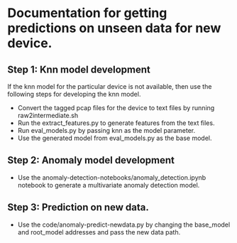# Documentation for getting predictions on unseen data for new device. 

## Step 1: Knn model development
If the knn model for the particular device is not available, then use the following steps for developing the knn model. 

- Convert the tagged pcap files for the device to text files by running raw2intermediate.sh
- Run the extract_features.py to generate features from the text files. 
- Run eval_models.py by passing knn as the model parameter. 
- Use the generated model from eval_models.py as the base model. 

## Step 2: Anomaly model development
- Use the anomaly-detection-notebooks/anomaly_detection.ipynb notebook to generate a multivariate anomaly detection model. 


## Step 3: Prediction on new data. 
- Use the code/anomaly-predict-newdata.py by changing the base_model and root_model addresses and pass the new data path. 
